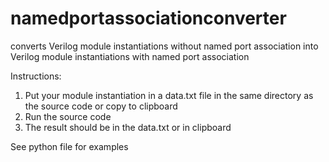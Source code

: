 # namedportassociationconverter
converts Verilog module instantiations without named port association into Verilog module instantiations with named port association 

Instructions:
1. Put your module instantiation in a data.txt file in the same directory as the source code or copy to clipboard
2. Run the source code
3. The result should be in the data.txt or in clipboard

See python file for examples
